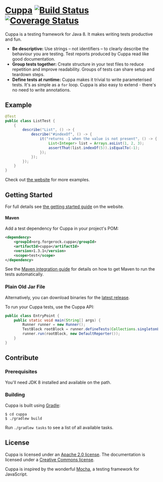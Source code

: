 # [Cuppa](http://cuppa.forgerock.org/) [![Build Status](https://travis-ci.org/cuppa-framework/cuppa.svg?branch=master)](https://travis-ci.org/cuppa-framework/cuppa) [![Coverage Status](https://coveralls.io/repos/github/cuppa-framework/cuppa/badge.svg?branch=master)](https://coveralls.io/github/cuppa-framework/cuppa?branch=master)

Cuppa is a testing framework for Java 8. It makes writing tests productive and fun.

 * **Be descriptive:** Use strings – not identifiers – to clearly describe the behaviour you are testing. Test reports
 produced by Cuppa read like good documentation.
 * **Group tests together:** Create structure in your test files to reduce repetition and improve readability. Groups of
 tests can share setup and teardown steps.
 * **Define tests at runtime:** Cuppa makes it trivial to write parameterised tests. It's as simple as a <code>for</code> loop.
 Cuppa is also easy to extend - there's no need to write annotations.

## Example

```java
@Test
public class ListTest {
    {
        describe("List", () -> {
            describe("#indexOf", () -> {
                it("returns -1 when the value is not present", () -> {
                    List<Integer> list = Arrays.asList(1, 2, 3);
                    assertThat(list.indexOf(5)).isEqualTo(-1);
                });
            });
        });
    }
}
```

Check out [the website](http://cuppa.forgerock.org/) for more examples.

## Getting Started

For full details see [the getting started guide](http://cuppa.forgerock.org/docs/getting-started) on the
website.

#### Maven

Add a test dependency for Cuppa in your project's POM:

```xml
<dependency>
    <groupId>org.forgerock.cuppa</groupId>
    <artifactId>cuppa</artifactId>
    <version>1.3.1</version>
    <scope>test</scope>
</dependency>
```

See the [Maven integration guide](http://cuppa.forgerock.org/docs/maven-integration) for details on how to get Maven to
run the tests automatically.

### Plain Old Jar File

Alternatively, you can download binaries for the
[latest release](https://github.com/cuppa-framework/cuppa/releases/latest).

To run your Cuppa tests, use the Cuppa API:

```java
public class EntryPoint {
    public static void main(String[] args) {
        Runner runner = new Runner();
        TestBlock rootBlock = runner.defineTests(Collections.singletonList(MyTestClass.class));
        runner.run(rootBlock, new DefaultReporter());
    }
}
```

## Contribute

### Prerequisites

You'll need JDK 8 installed and available on the path.

### Building

Cuppa is built using [Gradle](https://gradle.org/):

```shell
$ cd cuppa
$ ./gradlew build
```

Run `./gradlew tasks` to see a list of all available tasks.

## License

Cuppa is licensed under an [Apache 2.0 license](./LICENSE). The documentation is licensed under a
[Creative Commons license](./LICENSE-docs).

Cuppa is inspired by the wonderful <a href="https://mochajs.org">Mocha</a>, a testing framework for JavaScript.
